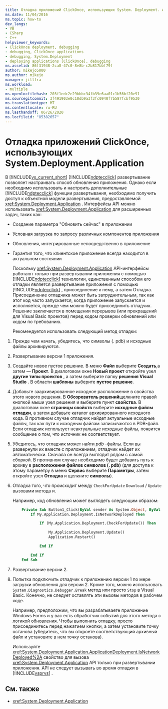 ```yaml
---
title: Отладка приложений ClickOnce, использующих System. Deployment. Application
ms.date: 11/04/2016
ms.topic: how-to
dev_langs:
- VB
- CSharp
- C++
helpviewer_keywords:
- ClickOnce deployment, debugging
- debugging, ClickOnce applications
- debugging, System.Deployment
- deploying applications [ClickOnce], debugging
ms.assetid: 86f31948-2ca8-47c0-8e8b-c2b817bbf79f
author: mikejo5000
ms.author: mikejo
manager: jillfra
ms.workload:
- multiple
ms.openlocfilehash: 203f1edc2e29bbbc34fb39e6aa01c1b56bf20e91
ms.sourcegitcommit: 3f491903e0c10db9a3f3fc0940f7b587fcbf9530
ms.translationtype: MT
ms.contentlocale: ru-RU
ms.lasthandoff: 06/26/2020
ms.locfileid: "85382657"
---
```

# <a name="debug-clickonce-applications-that-use-systemdeploymentapplication"></a>Отладка приложений ClickOnce, использующих System.Deployment.Application
В [!INCLUDE[vs_current_short](../code-quality/includes/vs_current_short_md.md)] [!INCLUDE[ndptecclick](../deployment/includes/ndptecclick_md.md)] развертывание позволяет настраивать способ обновления приложения. Однако если необходимо использовать и настроить дополнительные [!INCLUDE[ndptecclick](../deployment/includes/ndptecclick_md.md)] функции развертывания, необходимо получить доступ к объектной модели развертывания, предоставляемой <xref:System.Deployment.Application> . Интерфейсы API можно использовать <xref:System.Deployment.Application> для расширенных задач, таких как:

- Создание параметра "Обновить сейчас" в приложении

- Условная загрузка по запросу различных компонентов приложения

- Обновления, интегрированные непосредственно в приложение

- Гарантия того, что клиентское приложение всегда находится в актуальном состоянии

  Поскольку <xref:System.Deployment.Application> API-интерфейсы работают только при развертывании приложения с помощью [!INCLUDE[ndptecclick](../deployment/includes/ndptecclick_md.md)] технологии, единственным способом его отладки является развертывание приложения с помощью [!INCLUDE[ndptecclick](../deployment/includes/ndptecclick_md.md)] , присоединение к нему, а затем Отладка. Присоединение отладчика может быть затруднительным, так как этот код часто запускается, когда приложение запускается и исполняется, прежде чем можно будет присоединить отладчик. Решение заключается в помещении перерывов (или прекращений для Visual Basic проектов) перед кодом проверки обновлений или кодом по требованию.

  Рекомендуется использовать следующий метод отладки:

1. Прежде чем начать, убедитесь, что символы (. pdb) и исходные файлы архивируются.

2. Развертывание версии 1 приложения.

3. Создайте новое пустое решение. В меню **Файл** выберите **Создать**,а затем — **Проект**. В диалоговом окне **Новый проект** откройте узел **другие типы проектов** , а затем выберите папку **решения Visual Studio** . В области **шаблоны** выберите **пустое решение**.

4. Добавьте заархивированное исходное расположение в свойства этого нового решения. В **Обозреватель решений**щелкните правой кнопкой мыши узел решения и выберите пункт **свойства**. В диалоговом окне **страницы свойств** выберите **исходные файлы отладки**, а затем добавьте каталог архивированного исходного кода. В противном случае отладчик найдет актуальные исходные файлы, так как пути к исходным файлам записываются в PDB-файл. Если отладчик использует неактуальные исходные файлы, появится сообщение о том, что источник не соответствует.

5. Убедитесь, что отладчик может найти *pdb* -файлы. Если вы развернули их вместе с приложением, отладчик найдет их автоматически. Сначала он всегда выглядит рядом с самой сборкой. В противном случае необходимо будет добавить путь к архиву в **расположения файлов символов (. pdb)** (для доступа к этому параметру в меню **Сервис** выберите **Параметры**, затем откройте узел **Отладка** и щелкните **символы**).

6. Отладка того, что происходит между `CheckForUpdate` `Download` / `Update` вызовами метода и.

    Например, код обновления может выглядеть следующим образом:

   ```vb
       Private Sub Button1_Click(ByVal sender As System.Object, ByVal e As System.EventArgs) Handles Button1.Click
           If My.Application.Deployment.IsNetworkDeployed Then

               If (My.Application.Deployment.CheckForUpdate()) Then

                   My.Application.Deployment.Update()
                   Application.Restart()

               End If

           End If
       End Sub
   ```

7. Развертывание версии 2.

8. Попытка подключить отладчик к приложению версии 1 по мере загрузки обновления для версии 2. Кроме того, можно использовать `System.Diagnostics.Debugger.Break` метод или просто `Stop` в Visual Basic. Конечно, не следует оставлять эти вызовы методов в рабочем коде.

    Например, предположим, что вы разрабатываете приложение Windows Forms и у вас есть обработчик событий для этого метода с логикой обновления. Чтобы выполнить отладку, просто присоединитесь перед нажатием кнопки, а затем установите точку останова (убедитесь, что вы откроете соответствующий архивный файл и установите в нем точку останова).

   Используйте <xref:System.Deployment.Application.ApplicationDeployment.IsNetworkDeployed%2A> свойство для вызова <xref:System.Deployment.Application> API только при развертывании приложения. API не следует вызывать во время отладки в [!INCLUDE[vsprvs](../code-quality/includes/vsprvs_md.md)] .

## <a name="see-also"></a>См. также
- <xref:System.Deployment.Application>